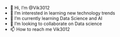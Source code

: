 - 👋 Hi, I’m @Vik3012
- 👀 I’m interested in learning new technology trends
- 🌱 I’m currently learning Data Science and AI
- 💞️ I’m looking to collaborate on Data science
- 📫 How to reach me Vik3012

<!---
Vik3012/Vik3012 is a ✨ special ✨ repository because its `README.md` (this file) appears on your GitHub profile.
You can click the Preview link to take a look at your changes.
--->
